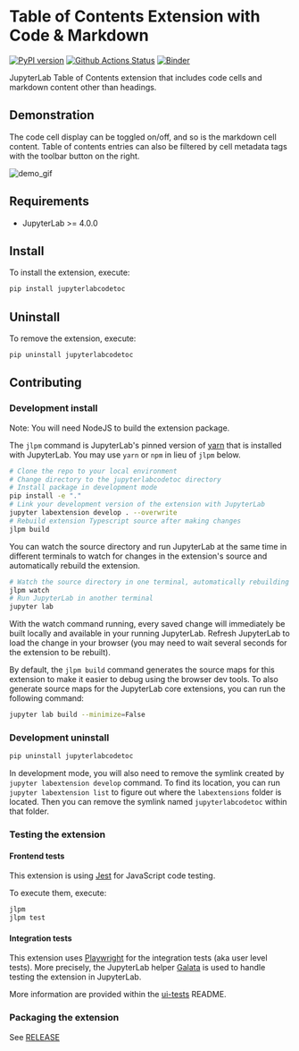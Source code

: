 # Table of Contents Extension with Code & Markdown

[![PyPI version](https://img.shields.io/pypi/v/jupyterlabcodetoc.svg)](https://pypi.org/project/jupyterlabcodetoc/)
[![Github Actions Status](https://github.com/Rmarieta/jupyterlab-code-toc/workflows/Build/badge.svg)](https://github.com/Rmarieta/jupyterlab-code-toc/actions/workflows/build.yml)
[![Binder](https://mybinder.org/badge_logo.svg)](https://mybinder.org/v2/gh/Rmarieta/jupyterlab-code-toc/main?urlpath=lab)

JupyterLab Table of Contents extension that includes code cells and markdown content other than headings.

## Demonstration

The code cell display can be toggled on/off, and so is the markdown cell content. Table of contents entries can also be filtered by cell metadata tags with the toolbar button on the right.

![demo_gif](https://github.com/Rmarieta/jupyterlab-code-toc/assets/33026272/994ca4b3-b0f5-4d9a-9b55-c6f927ac0206)

## Requirements

- JupyterLab >= 4.0.0

## Install

To install the extension, execute:

```bash
pip install jupyterlabcodetoc
```

## Uninstall

To remove the extension, execute:

```bash
pip uninstall jupyterlabcodetoc
```

## Contributing

### Development install

Note: You will need NodeJS to build the extension package.

The `jlpm` command is JupyterLab's pinned version of
[yarn](https://yarnpkg.com/) that is installed with JupyterLab. You may use
`yarn` or `npm` in lieu of `jlpm` below.

```bash
# Clone the repo to your local environment
# Change directory to the jupyterlabcodetoc directory
# Install package in development mode
pip install -e "."
# Link your development version of the extension with JupyterLab
jupyter labextension develop . --overwrite
# Rebuild extension Typescript source after making changes
jlpm build
```

You can watch the source directory and run JupyterLab at the same time in different terminals to watch for changes in the extension's source and automatically rebuild the extension.

```bash
# Watch the source directory in one terminal, automatically rebuilding when needed
jlpm watch
# Run JupyterLab in another terminal
jupyter lab
```

With the watch command running, every saved change will immediately be built locally and available in your running JupyterLab. Refresh JupyterLab to load the change in your browser (you may need to wait several seconds for the extension to be rebuilt).

By default, the `jlpm build` command generates the source maps for this extension to make it easier to debug using the browser dev tools. To also generate source maps for the JupyterLab core extensions, you can run the following command:

```bash
jupyter lab build --minimize=False
```

### Development uninstall

```bash
pip uninstall jupyterlabcodetoc
```

In development mode, you will also need to remove the symlink created by `jupyter labextension develop`
command. To find its location, you can run `jupyter labextension list` to figure out where the `labextensions`
folder is located. Then you can remove the symlink named `jupyterlabcodetoc` within that folder.

### Testing the extension

#### Frontend tests

This extension is using [Jest](https://jestjs.io/) for JavaScript code testing.

To execute them, execute:

```sh
jlpm
jlpm test
```

#### Integration tests

This extension uses [Playwright](https://playwright.dev/docs/intro) for the integration tests (aka user level tests).
More precisely, the JupyterLab helper [Galata](https://github.com/jupyterlab/jupyterlab/tree/master/galata) is used to handle testing the extension in JupyterLab.

More information are provided within the [ui-tests](./ui-tests/README.md) README.

### Packaging the extension

See [RELEASE](RELEASE.md)
